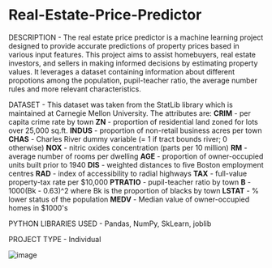 # Real-Estate-Price-Predictor
DESCRIPTION - The real estate price predictor is a machine learning project designed to provide accurate predictions of property prices based in various input features. This project aims to assist homebuyers, real estate investors, and sellers in making informed decisions by estimating property values. It leverages a dataset containing information about different propotions among the population, pupil-teacher ratio, the average number rules and more relevant characteristics.

DATASET - This dataset was taken from the StatLib library which is maintained at Carnegie Mellon University.
The attributes are:
**CRIM** - per capita crime rate by town
**ZN** - proportion of residential land zoned for lots over 25,000 sq.ft.
**INDUS** - proportion of non-retail business acres per town
**CHAS** - Charles River dummy variable (= 1 if tract bounds river; 0 otherwise)
**NOX** - nitric oxides concentration (parts per 10 million)
**RM** - average number of rooms per dwelling
**AGE** - proportion of owner-occupied units built prior to 1940
**DIS** - weighted distances to five Boston employment centres
**RAD** - index of accessibility to radial highways
**TAX** - full-value property-tax rate per $10,000
**PTRATIO** - pupil-teacher ratio by town
**B** - 1000(Bk - 0.63)^2 where Bk is the proportion of blacks by town
**LSTAT** - % lower status of the population
**MEDV** - Median value of owner-occupied homes in $1000's


PYTHON LIBRARIES USED - Pandas, NumPy, SkLearn, joblib

PROJECT TYPE - Individual

![image](https://github.com/divyanshsahu2020/Real-Estate-Price-Predictor/assets/80671629/979db263-cd09-4b6c-9359-c81e1243c4aa)
